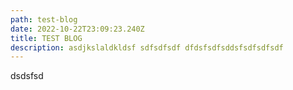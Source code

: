 ```yaml
---
path: test-blog
date: 2022-10-22T23:09:23.240Z
title: TEST BLOG
description: asdjkslaldkldsf sdfsdfsdf dfdsfsdfsddsfsdfsdfsdf
---
```

d﻿sdsfsd